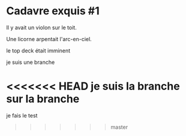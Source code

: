 # Cadavre exquis #1

Il y avait un violon sur le toit.

Une licorne arpentait l'arc-en-ciel.

le top deck était imminent

je suis une branche

<<<<<<< HEAD
je suis la branche sur la branche
=======
je fais le test
>>>>>>> master

